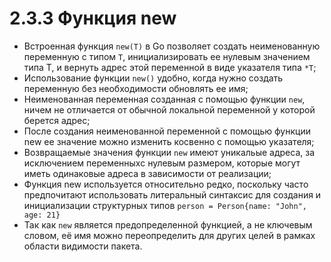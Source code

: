# 2.3.3 Функция new
* Встроенная функция `new(T)` в Go позволяет создать неименованную переменную с типом `T`, инициализировать ее нулевым значением типа T, и вернуть адрес этой переменной в виде указателя типа `*T`;
* Использование функции `new()` удобно, когда нужно создать переменную без необходимости обновлять ее имя;
* Неименованная переменная созданная с помощью функции `new`, ничем не отличается от обычной локальной переменной у которой берется адрес;
* После создания неименованной переменной с помощью функции new ее значение можно изменить косвенно с помощью указателя;
* Возвращаемые значения функции `new` имеют уникальые адреса, за исключением переменныхс нулевым размером, которые могут иметь одинаковые адреса в зависимости от реализации;
* Функция new используется относительно редко, поскольку часто предпочитают использовать литеральный синтаксис для создания и инициализации структурных типов `person = Person{name: "John", age: 21}`
* Так как `new` является предопределенной функцией, а не ключевым словом, её имя можно переопределить для других целей в рамках области видимости пакета.